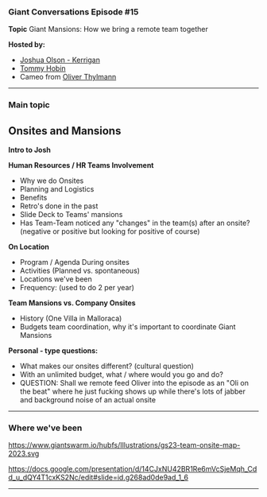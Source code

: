### Giant Conversations Episode #15

**Topic** Giant Mansions: How we bring a remote team together

**Hosted by:** 

* [Joshua Olson - Kerrigan](https://www.linkedin.com/in/joshua-olson-kerrigan-51930b125/)
* [Tommy Hobin](https://twitter.com/tommyhobin)
* Cameo from [Oliver Thylmann](https://twitter.com/othylmann)
------------------------------------------------------------------------------------------------------------------------------
### Main topic

## Onsites and Mansions

**Intro to Josh**

**Human Resources / HR Teams Involvement**
- Why we do Onsites
- Planning and Logistics 
- Benefits
- Retro's done in the past
- Slide Deck to Teams' mansions
- Has Team-Team noticed any "changes" in the team(s) after an onsite? (negative or positive but looking for positive of course)

**On Location**
- Program / Agenda During onsites
- Activities (Planned vs. spontaneous)
- Locations we've been
- Frequency: (used to do 2 per year)

**Team Mansions vs. Company Onsites**
- History (One Villa in Malloraca)
- Budgets team coordination, why it's important to coordinate Giant Mansions

**Personal - type questions:**
- What makes our onsites different? (cultural question)
- With an unlimited budget, what / where would you go and do?
- QUESTION: Shall we remote feed Oliver into the episode as an "Oli on the beat" where he just fucking shows up while there's lots of jabber and background noise of an actual onsite

------------------------------------------------------------------------------------------------------------------------------

### Where we've been

https://www.giantswarm.io/hubfs/Illustrations/gs23-team-onsite-map-2023.svg

https://docs.google.com/presentation/d/14CJxNU42BR1Re6mVcSjeMqh_Cdd_u_dQY4T1cxKS2Nc/edit#slide=id.g268ad0de9ad_1_6

------------------------------------------------------------------------------------------------------------------------------
